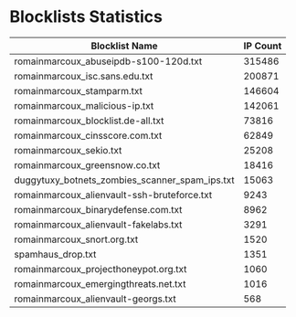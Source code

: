 # Blocklists Statistics
| Blocklist Name | IP Count |
|----|----|
| romainmarcoux_abuseipdb-s100-120d.txt | 315486 |
| romainmarcoux_isc.sans.edu.txt | 200871 |
| romainmarcoux_stamparm.txt | 146604 |
| romainmarcoux_malicious-ip.txt | 142061 |
| romainmarcoux_blocklist.de-all.txt | 73816 |
| romainmarcoux_cinsscore.com.txt | 62849 |
| romainmarcoux_sekio.txt | 25208 |
| romainmarcoux_greensnow.co.txt | 18416 |
| duggytuxy_botnets_zombies_scanner_spam_ips.txt | 15063 |
| romainmarcoux_alienvault-ssh-bruteforce.txt | 9243 |
| romainmarcoux_binarydefense.com.txt | 8962 |
| romainmarcoux_alienvault-fakelabs.txt | 3291 |
| romainmarcoux_snort.org.txt | 1520 |
| spamhaus_drop.txt | 1351 |
| romainmarcoux_projecthoneypot.org.txt | 1060 |
| romainmarcoux_emergingthreats.net.txt | 1016 |
| romainmarcoux_alienvault-georgs.txt | 568 |
